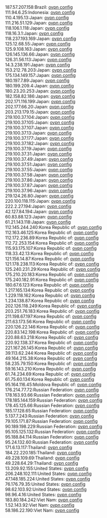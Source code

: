 187.57.207.158:Brazil: [ovpn config](vpn/187_57_207_158.ovpn)  
111.94.6.25:Indonesia: [ovpn config](vpn/111_94_6_25.ovpn)  
110.4.195.13:Japan: [ovpn config](vpn/110_4_195_13.ovpn)  
111.216.51.129:Japan: [ovpn config](vpn/111_216_51_129.ovpn)  
118.106.1.118:Japan: [ovpn config](vpn/118_106_1_118.ovpn)  
118.16.3.1:Japan: [ovpn config](vpn/118_16_3_1.ovpn)  
118.237.193.169:Japan: [ovpn config](vpn/118_237_193_169.ovpn)  
125.12.68.55:Japan: [ovpn config](vpn/125_12_68_55.ovpn)  
125.9.108.163:Japan: [ovpn config](vpn/125_9_108_163.ovpn)  
126.145.136.66:Japan: [ovpn config](vpn/126_145_136_66.ovpn)  
126.31.56.113:Japan: [ovpn config](vpn/126_31_56_113.ovpn)  
14.3.238.191:Japan: [ovpn config](vpn/14_3_238_191.ovpn)  
153.212.78.203:Japan: [ovpn config](vpn/153_212_78_203.ovpn)  
175.134.149.157:Japan: [ovpn config](vpn/175_134_149_157.ovpn)  
180.197.7.89:Japan: [ovpn config](vpn/180_197_7_89.ovpn)  
180.199.209.4:Japan: [ovpn config](vpn/180_199_209_4.ovpn)  
180.23.20.253:Japan: [ovpn config](vpn/180_23_20_253.ovpn)  
182.158.82.186:Japan: [ovpn config](vpn/182_158_82_186.ovpn)  
202.171.116.199:Japan: [ovpn config](vpn/202_171_116_199.ovpn)  
202.177.66.20:Japan: [ovpn config](vpn/202_177_66_20.ovpn)  
203.213.179.15:Japan: [ovpn config](vpn/203_213_179_15.ovpn)  
219.100.37.104:Japan: [ovpn config](vpn/219_100_37_104.ovpn)  
219.100.37.105:Japan: [ovpn config](vpn/219_100_37_105.ovpn)  
219.100.37.107:Japan: [ovpn config](vpn/219_100_37_107.ovpn)  
219.100.37.13:Japan: [ovpn config](vpn/219_100_37_13.ovpn)  
219.100.37.177:Japan: [ovpn config](vpn/219_100_37_177.ovpn)  
219.100.37.182:Japan: [ovpn config](vpn/219_100_37_182.ovpn)  
219.100.37.19:Japan: [ovpn config](vpn/219_100_37_19.ovpn)  
219.100.37.31:Japan: [ovpn config](vpn/219_100_37_31.ovpn)  
219.100.37.49:Japan: [ovpn config](vpn/219_100_37_49.ovpn)  
219.100.37.51:Japan: [ovpn config](vpn/219_100_37_51.ovpn)  
219.100.37.55:Japan: [ovpn config](vpn/219_100_37_55.ovpn)  
219.100.37.58:Japan: [ovpn config](vpn/219_100_37_58.ovpn)  
219.100.37.86:Japan: [ovpn config](vpn/219_100_37_86.ovpn)  
219.100.37.87:Japan: [ovpn config](vpn/219_100_37_87.ovpn)  
219.100.37.96:Japan: [ovpn config](vpn/219_100_37_96.ovpn)  
219.124.26.80:Japan: [ovpn config](vpn/219_124_26_80.ovpn)  
220.100.118.115:Japan: [ovpn config](vpn/220_100_118_115.ovpn)  
222.2.27.194:Japan: [ovpn config](vpn/222_2_27_194.ovpn)  
42.127.84.194:Japan: [ovpn config](vpn/42_127_84_194.ovpn)  
60.83.88.123:Japan: [ovpn config](vpn/60_83_88_123.ovpn)  
61.21.143.118:Japan: [ovpn config](vpn/61_21_143_118.ovpn)  
112.145.244.240:Korea Republic of: [ovpn config](vpn/112_145_244_240.ovpn)  
112.163.46.125:Korea Republic of: [ovpn config](vpn/112_163_46_125.ovpn)  
112.172.236.89:Korea Republic of: [ovpn config](vpn/112_172_236_89.ovpn)  
112.72.253.154:Korea Republic of: [ovpn config](vpn/112_72_253_154.ovpn)  
115.93.175.107:Korea Republic of: [ovpn config](vpn/115_93_175_107.ovpn)  
118.33.42.13:Korea Republic of: [ovpn config](vpn/118_33_42_13.ovpn)  
121.156.14.87:Korea Republic of: [ovpn config](vpn/121_156_14_87.ovpn)  
121.178.238.113:Korea Republic of: [ovpn config](vpn/121_178_238_113.ovpn)  
125.240.231.29:Korea Republic of: [ovpn config](vpn/125_240_231_29.ovpn)  
175.210.20.183:Korea Republic of: [ovpn config](vpn/175_210_20_183.ovpn)  
175.240.182.91:Korea Republic of: [ovpn config](vpn/175_240_182_91.ovpn)  
180.67.6.123:Korea Republic of: [ovpn config](vpn/180_67_6_123.ovpn)  
1.217.165.134:Korea Republic of: [ovpn config](vpn/1_217_165_134.ovpn)  
1.229.118.162:Korea Republic of: [ovpn config](vpn/1_229_118_162.ovpn)  
1.234.138.87:Korea Republic of: [ovpn config](vpn/1_234_138_87.ovpn)  
202.126.118.249:Korea Republic of: [ovpn config](vpn/202_126_118_249.ovpn)  
203.251.76.183:Korea Republic of: [ovpn config](vpn/203_251_76_183.ovpn)  
211.198.67.197:Korea Republic of: [ovpn config](vpn/211_198_67_197.ovpn)  
211.63.173.56:Korea Republic of: [ovpn config](vpn/211_63_173_56.ovpn)  
220.126.22.146:Korea Republic of: [ovpn config](vpn/220_126_22_146.ovpn)  
220.83.142.198:Korea Republic of: [ovpn config](vpn/220_83_142_198.ovpn)  
220.88.63.218:Korea Republic of: [ovpn config](vpn/220_88_63_218.ovpn)  
220.92.138.37:Korea Republic of: [ovpn config](vpn/220_92_138_37.ovpn)  
221.167.26.145:Korea Republic of: [ovpn config](vpn/221_167_26_145.ovpn)  
39.113.62.244:Korea Republic of: [ovpn config](vpn/39_113_62_244.ovpn)  
49.164.215.38:Korea Republic of: [ovpn config](vpn/49_164_215_38.ovpn)  
58.235.79.150:Korea Republic of: [ovpn config](vpn/58_235_79_150.ovpn)  
59.16.143.210:Korea Republic of: [ovpn config](vpn/59_16_143_210.ovpn)  
61.74.234.69:Korea Republic of: [ovpn config](vpn/61_74_234_69.ovpn)  
61.75.60.134:Korea Republic of: [ovpn config](vpn/61_75_60_134.ovpn)  
95.164.116.45:Moldova Republic of: [ovpn config](vpn/95_164_116_45.ovpn)  
176.214.77.72:Russian Federation: [ovpn config](vpn/176_214_77_72.ovpn)  
178.163.93.66:Russian Federation: [ovpn config](vpn/178_163_93_66.ovpn)  
178.185.144.159:Russian Federation: [ovpn config](vpn/178_185_144_159.ovpn)  
178.45.125.66:Russian Federation: [ovpn config](vpn/178_45_125_66.ovpn)  
185.17.128.65:Russian Federation: [ovpn config](vpn/185_17_128_65.ovpn)  
5.137.7.243:Russian Federation: [ovpn config](vpn/5_137_7_243.ovpn)  
79.105.171.87:Russian Federation: [ovpn config](vpn/79_105_171_87.ovpn)  
90.189.198.229:Russian Federation: [ovpn config](vpn/90_189_198_229.ovpn)  
95.105.125.132:Russian Federation: [ovpn config](vpn/95_105_125_132.ovpn)  
95.188.84.114:Russian Federation: [ovpn config](vpn/95_188_84_114.ovpn)  
95.24.132.60:Russian Federation: [ovpn config](vpn/95_24_132_60.ovpn)  
171.6.13.117:Thailand: [ovpn config](vpn/171_6_13_117.ovpn)  
184.22.220.185:Thailand: [ovpn config](vpn/184_22_220_185.ovpn)  
49.228.109.69:Thailand: [ovpn config](vpn/49_228_109_69.ovpn)  
49.228.64.29:Thailand: [ovpn config](vpn/49_228_64_29.ovpn)  
13.209.92.155:United States: [ovpn config](vpn/13_209_92_155.ovpn)  
206.248.102.111:United States: [ovpn config](vpn/206_248_102_111.ovpn)  
47.148.185.224:United States: [ovpn config](vpn/47_148_185_224.ovpn)  
76.176.79.35:United States: [ovpn config](vpn/76_176_79_35.ovpn)  
98.62.103.92:United States: [ovpn config](vpn/98_62_103_92.ovpn)  
98.96.4.16:United States: [ovpn config](vpn/98_96_4_16.ovpn)  
183.80.184.242:Viet Nam: [ovpn config](vpn/183_80_184_242.ovpn)  
1.52.143.92:Viet Nam: [ovpn config](vpn/1_52_143_92.ovpn)  
58.186.22.190:Viet Nam: [ovpn config](vpn/58_186_22_190.ovpn)  
